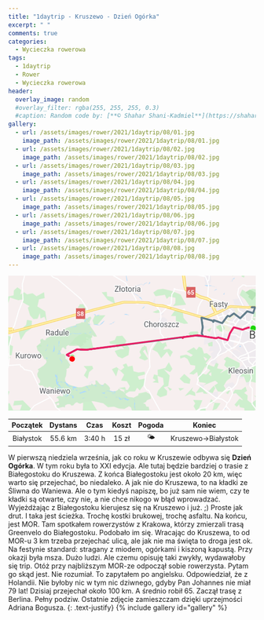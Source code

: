 ```yaml
---
title: "1daytrip - Kruszewo - Dzień Ogórka"
excerpt: " "
comments: true
categories:
  - Wycieczka rowerowa
tags:
  - 1daytrip
  - Rower  
  - Wycieczka rowerowa
header:
  overlay_image: random
  #overlay_filter: rgba(255, 255, 255, 0.3)
  #caption: Random code by: [**© Shahar Shani-Kadmiel**](https://shaharkadmiel.github.io)"
gallery:
  - url: /assets/images/rower/2021/1daytrip/08/01.jpg
    image_path: /assets/images/rower/2021/1daytrip/08/01.jpg
  - url: /assets/images/rower/2021/1daytrip/08/02.jpg
    image_path: /assets/images/rower/2021/1daytrip/08/02.jpg
  - url: /assets/images/rower/2021/1daytrip/08/03.jpg
    image_path: /assets/images/rower/2021/1daytrip/08/03.jpg
  - url: /assets/images/rower/2021/1daytrip/08/04.jpg
    image_path: /assets/images/rower/2021/1daytrip/08/04.jpg
  - url: /assets/images/rower/2021/1daytrip/08/05.jpg
    image_path: /assets/images/rower/2021/1daytrip/08/05.jpg
  - url: /assets/images/rower/2021/1daytrip/08/06.jpg
    image_path: /assets/images/rower/2021/1daytrip/08/06.jpg
  - url: /assets/images/rower/2021/1daytrip/08/07.jpg
    image_path: /assets/images/rower/2021/1daytrip/08/07.jpg
  - url: /assets/images/rower/2021/1daytrip/08/08.jpg
    image_path: /assets/images/rower/2021/1daytrip/08/08.jpg
---
```

![mapka](/assets/images/rower/2021/1daytrip/08/mapka.png)

|Początek|Dystans|Czas|Koszt|Pogoda|Koniec|
|:---:|:---:|:---:|:---:|:---:|:---:|
|Białystok|55.6 km|3:40 h|15 zł|🌤️|Kruszewo->Białystok|

W pierwszą niedziela września, jak co roku w Kruszewie odbywa się **Dzień Ogórka**. W tym roku była to XXI edycja. Ale tutaj będzie bardziej o trasie z Białegostoku do Kruszewa. Z końca Białegostoku jest około 20 km, więc warto się przejechać, bo niedaleko. A jak nie do Kruszewa, to na kładki ze Śliwna do Waniewa. Ale o tym kiedyś napiszę, bo już sam nie wiem, czy te kładki są otwarte, czy nie, a nie chce nikogo w błąd wprowadzać. Wyjeżdżając z Białegostoku kierujesz się na Kruszewo i już. ;) Proste jak drut. I taka jest ścieżka. Trochę kostki brukowej, trochę asfaltu. Na końcu, jest MOR. Tam spotkałem rowerzystów z Krakowa, którzy zmierzali trasą Greenvelo do Białegostoku. Podobało im się. Wracając do Kruszewa, to od MOR-u 3 km trzeba przejechać ulicą, ale jak nie ma święta to droga jest ok. Na festynie standard: stragany z miodem, ogórkami i kiszoną kapustą. Przy okazji była msza. Dużo ludzi. Ale czemu opisuję taki zwykły, wydawałoby się trip. Otóż przy najbliższym MOR-ze odpoczął sobie rowerzysta. Pytam go skąd jest. Nie rozumiał. To zapytałem po angielsku. Odpowiedział, że z Holandii. Nie byłoby nic w tym nic dziwnego, gdyby Pan Johannes nie miał 79 lat! Dzisiaj przejechał około 100 km. A średnio robił 65. Zaczął trasę z Berlina. Pełny podziw. Ostatnie zdjęcie zamieszczam dzięki uprzejmości Adriana Bogusza.
{: .text-justify}
{% include gallery id="gallery" %}


